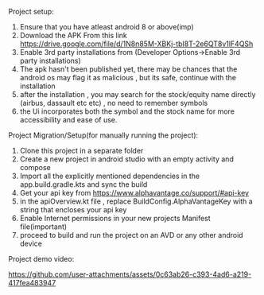 Project setup:
1) Ensure that you have atleast android 8 or above(imp)
2) Download the APK From this link https://drive.google.com/file/d/1N8n85M-XBKj-tbI8T-2e6QT8v1lF4QSh
3) Enable 3rd party installations from (Developer Options->Enable 3rd party installations)
4) The apk hasn't been published yet, there may be chances that the android os may flag it as malicious , but its safe, continue with the installation 
5) after the installation , you may search for the stock/equity name directly (airbus, dassault etc etc) , no need to remember symbols
6) the Ui incorporates both the symbol and the stock name for more accessibility and ease of use.



Project Migration/Setup(for manually running the project):

1) Clone this project in a separate folder
2) Create a new project in android studio with an empty activity and compose
3) Import all the explicitly mentioned dependencies in the app.build.gradle.kts and sync the build
4) Get your api key from https://www.alphavantage.co/support/#api-key
5) in the apiOverview.kt file , replace BuildConfig.AlphaVantageKey with a string that encloses your api key
6) Enable Internet permissions in your new projects Manifest file(important)
7) proceed to build and run the project on an AVD or any other android device


Project demo video:

https://github.com/user-attachments/assets/0c63ab26-c393-4ad6-a219-417fea483947
   




